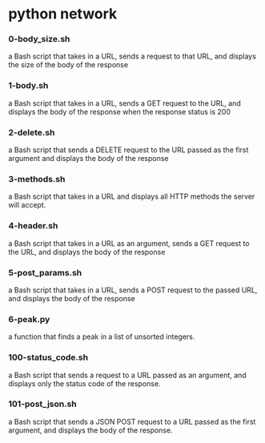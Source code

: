 # python network
### 0-body_size.sh
a Bash script that takes in a URL, sends a request to that URL, and displays the size of the body of the response
### 1-body.sh
a Bash script that takes in a URL, sends a GET request to the URL, and displays the body of the response when the response status is 200
### 2-delete.sh
a Bash script that sends a DELETE request to the URL passed as the first argument and displays the body of the response
### 3-methods.sh
a Bash script that takes in a URL and displays all HTTP methods the server will accept.
### 4-header.sh
a Bash script that takes in a URL as an argument, sends a GET request to the URL, and displays the body of the response
### 5-post_params.sh
a Bash script that takes in a URL, sends a POST request to the passed URL, and displays the body of the response
### 6-peak.py
a function that finds a peak in a list of unsorted integers.
### 100-status_code.sh
a Bash script that sends a request to a URL passed as an argument, and displays only the status code of the response.
### 101-post_json.sh
a Bash script that sends a JSON POST request to a URL passed as the first argument, and displays the body of the response.

